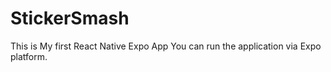 # StickerSmash
This is My first React Native Expo App
You can run the application via Expo platform.
